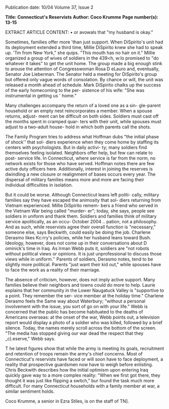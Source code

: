 Publication date: 10/04
Volume 37, Issue 2

**Title: Connecticut's Reservists**
**Author: Coco Krumme**
**Page number(s): 13-15**

EXTRACT ARTICLE CONTENT:
•
or avowals that "my husband is okay."

Sometimes, families offer more 'than just support. When
DiSpirito's unit had its deployment extended a third time, Millie
DiSpirito knew she had to speak up. 'Tm from New York," she
quips. "This mouth has no hair on it." Millie organized a group of
wives of soldiers in the 439<h, w\:lo promised to "do whatever it takes"
to get the unit home. The group made a big enough stink to arouse
the attention of Congresswoman Rosa D eLauro and, eventually,
Senator Joe Lieberman. The Senator held a meeting for DiSpirito's
group but offered only vague words of consolation. By chance or
will, the unit was released a
month ahead of schedule. Mark
DiSpirito chalks up the success of
the early homecoming to the per-
sistence of his wife: "She was
instrumental
in
getting
us
'
home."

Many challenges accompany
the return of a loved one as a sin-
gle-parent household or an empty
nest reincorporates a member.
When a spouse returns, adjust-
ment can be difficult on both
sides. Soldiers must cast off the
months spent in cramped quar-
ters with their unit, while spouses
must adjust to a two-adult house-
hold in which both parents call
the shots.

The Family Program tries to
address what Hoffman dubs "the
initial phase of shock'' that sol-
diers experience when they come
home by staffing its centers with
psychologists. But in daily activi-
ty; many soldiers find themselves
feeling isolated. Neighbors offer
help, but few can relate to post-
service life. In Connecticut, where service is far from the norm, no
network exists for those who have served. Hoffman notes there are
few active duty officers here. Additionally, interest in joining the
reserves is dwindling
a new closure or realignment of bases occurs
every year. The dispersal of military families means more and more
are facing their individual difficulties in isolation.


But it could be worse. Although Connecticut leans left politi-
cally, military families say they have escaped the animosity that sol-
diers returning from Vietnam experienced. Millie DiSpirito remem-
bers a friend who served in the Vietnam War being called "murder-
er"; today, she says, people see soldiers in uniform and thank them.
Soldiers and families think of military service apolitically, as an occu-
October 2004
..
pation, not a philosophy. And as such, while reservists agree their
overall function is "necessary," someone else, says Beckwith, could
easily be doing the job. Charlene Derasmo likes Kc:rry's policies,
while her husband leans toward Bush. Ideology, however, does not
come up in their conversations about D ominick's time in Iraq. As
lrman Webb puts it, soldiers are "not robots without political views
or opinions. It is just unprofessional to discuss those views while in
uniform.'' Parents of soldiers, Derasmo notes, tend to be slightly
more political. Parents "just want their kid out," while spouses have
to face the work as a reality of their marriage.


The absence of criticism,
however, does not imply active
support. Many families believe
their neighbors and towns could
do more to help. Laurie explains
that her community in the Lower
Naugatuck Valley is "supportive to
a point. They remember the ser-
vice member at the holiday time."
Charlene Derasmo feels the Same
way about Waterbury; "without a
personal involvement with the
issue, you sort of go on with your
life." Webb is concerned that the
public has become habituated to
the deaths of Americans overseas:
at the onset of the war, Webb
points out, a television report
would display a photo of a soldier
who was killed, followed by a brief
silence. Today, the names merely
scroll across the bottom of the
screen. "The media has stopped
giving our war dead the respect
that they _c).eserve," Webb says.

T he latest figures show that
while the army is meeting its
goals, recruitment and retention
of troops remain the army's chief concerns. Most of Connecticut's
reservists have faced or will soon have to face deployment, a reality
that prospective guardsmen now have to weigh before enlisting.
Chris Beckwith describes how the initial optimism upon entering
Iraq quickly gave way to a more complex reality: "When we first got
there, they thought it was just like flipping a switch," bur found the
task much more difficult. For many Connecticut households with a
family member at war, a similar sentiment holds.

Coco Krumme, a senior in Ezra Stiles, is on the staff of
TN].